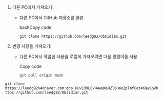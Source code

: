   
        
1. 다른 PC에서 가져오기 :
    
    - 다른 PC에서 GitHub 저장소를 클론.
        
        bashCopy code
        
        `git clone https://github.com/leedg92/Obsidian.git`
        
2. 변경 사항을 가져오기:
    
    - 다른 PC에서 작업한 내용을 로컬에 가져오려면 다음 명령어를 사용.
        
        Copy code
        
        `git pull origin main`
        




`git clone https://leedg92%40naver.com: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@https://github.com/leedg92/Obsidian.git`
